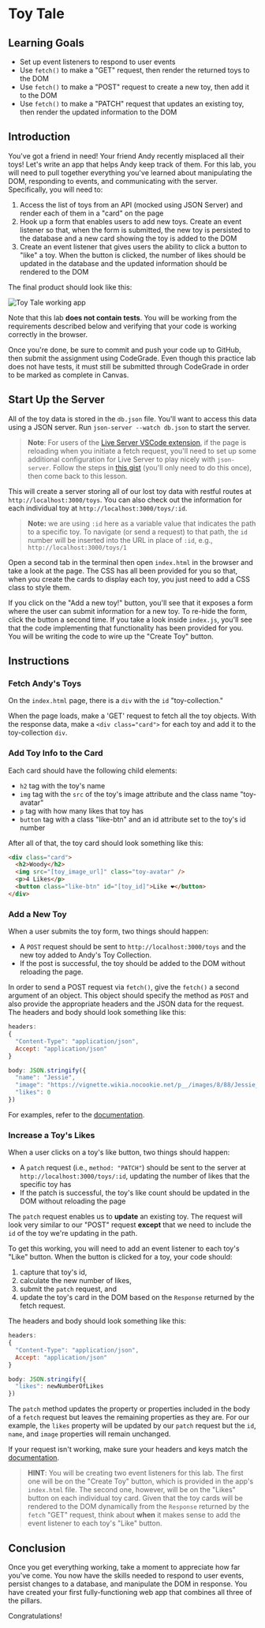 # Toy Tale

## Learning Goals

- Set up event listeners to respond to user events
- Use `fetch()` to make a "GET" request, then render the returned toys to the
  DOM
- Use `fetch()` to make a "POST" request to create a new toy, then add it to the
  DOM
- Use `fetch()` to make a "PATCH" request that updates an existing toy, then
  render the updated information to the DOM

## Introduction

You've got a friend in need! Your friend Andy recently misplaced all their toys!
Let's write an app that helps Andy keep track of them. For this lab, you will
need to pull together everything you've learned about manipulating the DOM,
responding to events, and communicating with the server. Specifically, you will
need to:

1. Access the list of toys from an API (mocked using JSON Server) and render
   each of them in a "card" on the page
2. Hook up a form that enables users to add new toys. Create an event listener
   so that, when the form is submitted, the new toy is persisted to the database
   and a new card showing the toy is added to the DOM
3. Create an event listener that gives users the ability to click a button to
   "like" a toy. When the button is clicked, the number of likes should be
   updated in the database and the updated information should be rendered to the
   DOM

The final product should look like this:

![Toy Tale working app](https://curriculum-content.s3.amazonaws.com/phase-1/communicating-with-the-server/toy_tale.gif)

Note that this lab **does not contain tests**. You will be working from the
requirements described below and verifying that your code is working correctly
in the browser.

Once you're done, be sure to commit and push your code up to GitHub, then submit
the assignment using CodeGrade. Even though this practice lab does not have
tests, it must still be submitted through CodeGrade in order to be marked as
complete in Canvas.

## Start Up the Server

All of the toy data is stored in the `db.json` file. You'll want to access this
data using a JSON server. Run `json-server --watch db.json` to start the server.

> **Note**: For users of the [Live Server VSCode extension][live-server], if the
> page is reloading when you initiate a fetch request, you'll need to set up
> some additional configuration for Live Server to play nicely with
> `json-server`. Follow the steps in [this gist][live-server settings] (you'll
> only need to do this once), then come back to this lesson.

[live-server]:
  https://marketplace.visualstudio.com/items?itemName=ritwickdey.LiveServer
[live-server settings]:
  https://gist.github.com/ihollander/cc5f36c6447d15dea6a16f68d82aacf7

This will create a server storing all of our lost toy data with restful routes
at `http://localhost:3000/toys`. You can also check out the information for each
individual toy at `http://localhost:3000/toys/:id`.

> **Note:** we are using `:id` here as a variable value that indicates the path
> to a specific toy. To navigate (or send a request) to that path, the `id`
> number will be inserted into the URL in place of `:id`, e.g.,
> `http://localhost:3000/toys/1`

Open a second tab in the terminal then open `index.html` in the browser and take
a look at the page. The CSS has all been provided for you so that, when you
create the cards to display each toy, you just need to add a CSS class to style
them.

If you click on the "Add a new toy!" button, you'll see that it exposes a form
where the user can submit information for a new toy. To re-hide the form, click
the button a second time. If you take a look inside `index.js`, you'll see that
the code implementing that functionality has been provided for you. You will be
writing the code to wire up the "Create Toy" button.

## Instructions

### Fetch Andy's Toys

On the `index.html` page, there is a `div` with the `id` "toy-collection."

When the page loads, make a 'GET' request to fetch all the toy objects. With the
response data, make a `<div class="card">` for each toy and add it to the
toy-collection `div`.

### Add Toy Info to the Card

Each card should have the following child elements:

- `h2` tag with the toy's name
- `img` tag with the `src` of the toy's image attribute and the class name
  "toy-avatar"
- `p` tag with how many likes that toy has
- `button` tag with a class "like-btn" and an id attribute set to the toy's id
  number

After all of that, the toy card should look something like this:
 
```html
<div class="card">
  <h2>Woody</h2>
  <img src="[toy_image_url]" class="toy-avatar" />
  <p>4 Likes</p>
  <button class="like-btn" id="[toy_id]">Like ❤️</button>
</div>
```

### Add a New Toy

When a user submits the toy form, two things should happen:

- A `POST` request should be sent to `http://localhost:3000/toys` and the new
  toy added to Andy's Toy Collection.
- If the post is successful, the toy should be added to the DOM without
  reloading the page.

In order to send a POST request via `fetch()`, give the `fetch()` a second
argument of an object. This object should specify the method as `POST` and also
provide the appropriate headers and the JSON data for the request. The headers
and body should look something like this:

```js
headers:
{
  "Content-Type": "application/json",
  Accept: "application/json"
}

body: JSON.stringify({
  "name": "Jessie",
  "image": "https://vignette.wikia.nocookie.net/p__/images/8/88/Jessie_Toy_Story_3.png/revision/latest?cb=20161023024601&path-prefix=protagonist",
  "likes": 0
})
```

For examples, refer to the [documentation][fetch docs].

### Increase a Toy's Likes

When a user clicks on a toy's like button, two things should happen:

- A `patch` request (i.e., `method: "PATCH"`) should be sent to the server at
  `http://localhost:3000/toys/:id`, updating the number of likes that the
  specific toy has
- If the patch is successful, the toy's like count should be updated in the DOM
  without reloading the page

The `patch` request enables us to **update** an existing toy. The request will
look very similar to our "POST" request **except** that we need to include the
`id` of the toy we're updating in the path.

To get this working, you will need to add an event listener to each toy's "Like"
button. When the button is clicked for a toy, your code should:

1. capture that toy's id,
2. calculate the new number of likes,
3. submit the `patch` request, and
4. update the toy's card in the DOM based on the `Response` returned by the
   fetch request.

The headers and body should look something like this:

```js
headers:
{
  "Content-Type": "application/json",
  Accept: "application/json"
}

body: JSON.stringify({
  "likes": newNumberOfLikes
})
```

The `patch` method updates the property or properties included in the body of a
`fetch` request but leaves the remaining properties as they are. For our
example, the `likes` property will be updated by our `patch` request but the
`id`, `name`, and `image` properties will remain unchanged.

If your request isn't working, make sure your headers and keys match the
[documentation][fetch docs].

> **HINT**: You will be creating two event listeners for this lab. The first one
> will be on the "Create Toy" button, which is provided in the app's
> `index.html` file. The second one, however, will be on the "Likes" button on
> each individual toy card. Given that the toy cards will be rendered to the DOM
> dynamically from the `Response` returned by the `fetch` "GET" request, think
> about **when** it makes sense to add the event listener to each toy's "Like"
> button.

## Conclusion

Once you get everything working, take a moment to appreciate how far you've
come. You now have the skills needed to respond to user events, persist changes
to a database, and manipulate the DOM in response. You have created your first
fully-functioning web app that combines all three of the pillars.

Congratulations!

[fetch docs]:
  https://developer.mozilla.org/en-US/docs/Web/API/Fetch_API/Using_Fetch#Supplying_request_options
